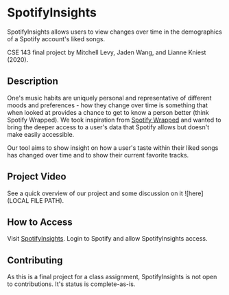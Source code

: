 # SpotifyInsights

SpotifyInsights allows users to view changes over time in the demographics of a Spotify account's liked songs.

CSE 143 final project by Mitchell Levy, Jaden Wang, and Lianne Kniest (2020).

## Description

One's music habits are uniquely personal and representative of different moods and preferences - how they change over time is something that when looked at provides a chance to get to know a person better (think Spotify Wrapped). We took inspiration from [Spotify Wrapped](https://2020.byspotify.com/) and wanted to bring the deeper access to a user's data that Spotify allows but doesn't make easily accessible.

Our tool aims to show insight on how a user's taste within their liked songs has changed over time and to show their current favorite tracks.

## Project Video

See a quick overview of our project and some discussion on it ![here](LOCAL FILE PATH).

## How to Access

Visit [SpotifyInsights](https://spotifyinsights.app). Login to Spotify and allow SpotifyInsights access.

## Contributing

As this is a final project for a class assignment, SpotifyInsights is not open to contributions. It's status is complete-as-is.
